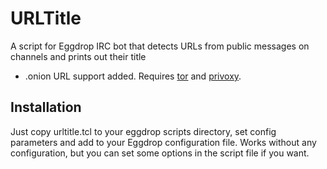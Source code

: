 URLTitle
=========

A script for Eggdrop IRC bot that detects URLs from public messages on channels and prints out their title
* .onion URL support added. Requires [tor](https://www.torproject.org/download/download.html.en) and [privoxy](http://sourceforge.net/projects/ijbswa/files/Sources/).

Installation
------------

Just copy urltitle.tcl to your eggdrop scripts directory, set config parameters and add to your Eggdrop configuration file. Works without any configuration, but you can set some options in the script file if you want.
